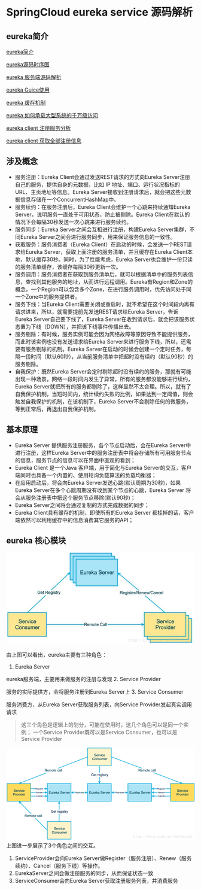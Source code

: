 # SpringCloud eureka service 源码解析
## eureka简介
[eureka简介](https://www.cnblogs.com/wangdaijun/p/6851027.html)

[eureka源码时序图](https://blog.csdn.net/qiansg123/article/details/80127590)

[eureka 服务端源码解析](https://www.cnblogs.com/rickiyang/p/11802413.html)

[eureka Guice使用](https://www.cnblogs.com/snowInPluto/p/5993097.html)

[eureka 缓存机制](https://www.cnblogs.com/yixinjishu/p/10871243.html)

[eureka 如何承载大型系统的千万级访问](https://mp.weixin.qq.com/s/qjMphuPiihBmU2QtFMIfzw)

[eureka client 注册服务分析](https://www.xssyun.com/wangluo/itsq/2760.html)

[eureka client 获取全部注册信息](https://blog.csdn.net/rubbertree/article/details/90294158)
## 涉及概念
* 服务注册：Eureka Client会通过发送REST请求的方式向Eureka Server注册自己的服务，提供自身的元数据，比如 IP 地址、端口、运行状况指标的URL、主页地址等信息。Eureka Server接收到注册请求后，就会把这些元数据信息存储在一个ConcurrentHashMap中。
* 服务续约：在服务注册后，Eureka Client会维护一个心跳来持续通知Eureka Server，说明服务一直处于可用状态，防止被剔除。Eureka Client在默认的情况下会每隔30秒发送一次心跳来进行服务续约。
* 服务同步：Eureka Server之间会互相进行注册，构建Eureka Server集群，不同Eureka Server之间会进行服务同步，用来保证服务信息的一致性。
* 获取服务：服务消费者（Eureka Client）在启动的时候，会发送一个REST请求给Eureka Server，获取上面注册的服务清单，并且缓存在Eureka Client本地，默认缓存30秒。同时，为了性能考虑，Eureka Server也会维护一份只读的服务清单缓存，该缓存每隔30秒更新一次。
* 服务调用：服务消费者在获取到服务清单后，就可以根据清单中的服务列表信息，查找到其他服务的地址，从而进行远程调用。Eureka有Region和Zone的概念，一个Region可以包含多个Zone，在进行服务调用时，优先访问处于同一个Zone中的服务提供者。
* 服务下线：当Eureka Client需要关闭或重启时，就不希望在这个时间段内再有请求进来，所以，就需要提前先发送REST请求给Eureka Server，告诉Eureka Server自己要下线了，Eureka Server在收到请求后，就会把该服务状态置为下线（DOWN），并把该下线事件传播出去。
* 服务剔除：有时候，服务实例可能会因为网络故障等原因导致不能提供服务，而此时该实例也没有发送请求给Eureka Server来进行服务下线，所以，还需要有服务剔除的机制。Eureka Server在启动的时候会创建一个定时任务，每隔一段时间（默认60秒），从当前服务清单中把超时没有续约（默认90秒）的服务剔除。
* 自我保护：既然Eureka Server会定时剔除超时没有续约的服务，那就有可能出现一种场景，网络一段时间内发生了异常，所有的服务都没能够进行续约，Eureka Server就把所有的服务都剔除了，这样显然不太合理。所以，就有了自我保护机制，当短时间内，统计续约失败的比例，如果达到一定阈值，则会触发自我保护的机制，在该机制下，Eureka Server不会剔除任何的微服务，等到正常后，再退出自我保护机制。
## 基本原理
* Eureka Server 提供服务注册服务，各个节点启动后，会在Eureka Server中进行注册，这样Eureka Server中的服务注册表中将会存储所有可用服务节点的信息，服务节点的信息可以在界面中直观的看到；
* Eureka Client 是一个Java 客户端，用于简化与Eureka Server的交互，客户端同时也具备一个内置的、使用轮询负载算法的负载均衡器；
* 在应用启动后，将会向Eureka Server发送心跳(默认周期为30秒)，如果Eureka Server在多个心跳周期没有收到某个节点的心跳，Eureka Server 将会从服务注册表中把这个服务节点移除(默认90秒)；
* Eureka Server之间将会通过复制的方式完成数据的同步；
* Eureka Client具有缓存的机制，即使所有的Eureka Server 都挂掉的话，客户端依然可以利用缓存中的信息消费其它服务的API；

## eureka 核心模块
![eureka 核心模块](./Yrieyy.jpeg)

由上图可以看出，eureka主要有三种角色：
1. Eureka Server

eureka服务端，主要用来做服务的注册与发现
2. Service Provider

服务的实际提供方，会将服务注册到Eureka Server上
3. Service Consumer

服务消费方，从Eureka Server获取服务列表，向Service Provider发起真实调用请求

> 这三个角色是逻辑上的划分，可能在使用时，这几个角色可以是同一个实例；
  一个Service Provider既可以是Service Consumer，也可以是Service Provider

![eureka 核心模块](./EJNNRn.png)
上图进一步展示了3个角色之间的交互。
1. ServiceProvider会向Eureka Server做Register（服务注册）、Renew（服务续约）、Cancel（服务下线）等操作。
2. EurekaServer之间会做注册服务的同步，从而保证状态一致
3. ServiceConsumer会向Eureka Server获取注册服务列表，并消费服务